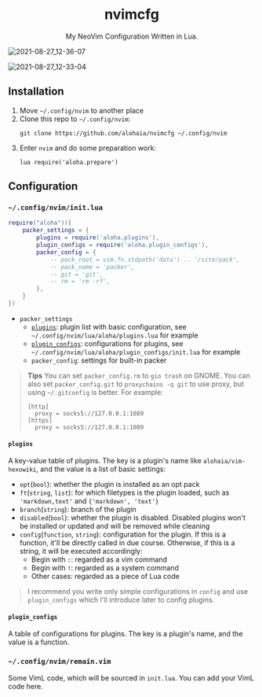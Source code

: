 <h1 align="center">nvimcfg</h1>

<p align="center">My NeoVim Configuration Written in Lua.</p>

![2021-08-27_12-36-07](https://user-images.githubusercontent.com/36324537/131072598-7969fcce-3e29-49f2-bdb1-9851ddfda637.png)

![2021-08-27_12-33-04](https://user-images.githubusercontent.com/36324537/131072714-1db0ed6d-c6ef-421d-9641-0720342230da.png)


## Installation

1. Move `~/.config/nvim` to another place
2. Clone this repo to `~/.config/nvim`:
    ```shell
    git clone https://github.com/alohaia/nvimcfg ~/.config/nvim
    ```
3. Enter `nvim` and do some preparation work:
    ```vimscript
    lua require('aloha.prepare')
    ```

## Configuration

### `~/.config/nvim/init.lua`

```lua
require("aloha")({
    packer_settings = {
        plugins = require('aloha.plugins'),
        plugin_configs = require('aloha.plugin_configs'),
        packer_config = {
            -- pack_root = vim.fn.stdpath('data') .. '/site/pack',
            -- pack_name = 'packer',
            -- git = 'git',
            -- rm = 'rm -rf',
        },
    }
})
```

- `packer_settings`
    - [`plugins`](#plugins): plugin list with basic configuration, see `~/.config/nvim/lua/aloha/plugins.lua` for example
    - [`plugin_configs`](plugin_configs): configurations for plugins, see `~/.config/nvim/lua/aloha/plugin_configs/init.lua` for example
    - `packer_config`: settings for built-in packer

> **Tips** You can set `packer_config.rm` to `gio trash` on GNOME. You can also set `packer_config.git` to `proxychains -q git` to use proxy, but using `~/.gitconfig` is better. For example:
> 
> ```dosini
> [http]
> 	proxy = socks5://127.0.0.1:1089
> [https]
> 	proxy = socks5://127.0.0.1:1089
> ```

#### `plugins`

A key-value table of plugins. The key is a plugin's name like `alohaia/vim-hexowiki`, and the value is a list of basic settings:

- `opt`(`bool`): whether the plugin is installed as an opt pack
- `ft`(`string`, `list`): for which filetypes is the plugin loaded, such as `'markdown,text'` and `{'markdown', 'text'}`
- `branch`(`string`): branch of the plugin
- `disabled`(`bool`): whether the plugin is disabled. Disabled plugins won't be installed or updated and will be removed while cleaning
- `config`(`function`, `string`): configuration for the plugin. If this is a function, it'll be directly called in due course. Otherwise, if this is a string, it will be executed accordingly:
    - Begin with `:`: regarded as a vim command
    - Begin with `!`: regarded as a system command
    - Other cases: regarded as a piece of Lua code

> I recommend you write only simple configurations in `config` and use `plugin_configs` which I'll introduce later to config plugins.

#### `plugin_configs`

A table of configurations for plugins. The key is a plugin's name, and the value is a function.

### `~/.config/nvim/remain.vim`

Some VimL code, which will be sourced in `init.lua`. You can add your VimL code here.
